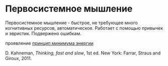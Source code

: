 # Первосистемное мышление
Первосистемное мышление - быстрое, не требующее много когнитивных ресурсов, автоматическое. Работает с помощью привычек и эвристик. Подвержено ошибкам.

проявление [принцип минимума энергии](%D0%BF%D1%80%D0%B8%D0%BD%D1%86%D0%B8%D0%BF%20%D0%BC%D0%B8%D0%BD%D0%B8%D0%BC%D1%83%D0%BC%D0%B0%20%D1%8D%D0%BD%D0%B5%D1%80%D0%B3%D0%B8%D0%B8)

D. Kahneman, _Thinking, fast and slow_, 1st ed. New York: Farrar, Straus and Giroux, 2011.